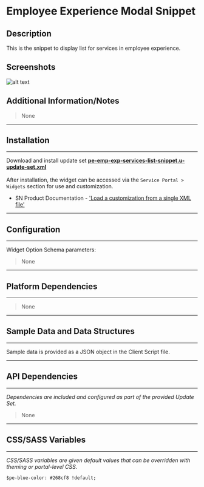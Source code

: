 # Employee Experience Modal Snippet

## Description

This is the snippet to display list for services in employee experience.

## Screenshots
![alt text](../images/pe-emp-exp-services-list.png "Services List")

## Additional Information/Notes
> None
---
## Installation
---
Download and install update set **[pe-emp-exp-services-list-snippet.u-update-set.xml](https://github.com/platform-experience/serviceportal-widget-library/blob/master/pe-emp-exp-services-list-snippet/pe-emp-exp-services-list-snippet.u-update-set.xml)** <br/><br/>
After installation, the widget can be accessed via the `Service Portal > Widgets` section for use and customization.<br/>
* SN Product Documentation - ['Load a customization from a single XML file'](https://docs.servicenow.com/bundle/istanbul-application-development/page/build/system-update-sets/task/t_LoadCustomizationsFromAnXMLFile.html)

---
## Configuration
---
Widget Option Schema parameters:
> None
---
## Platform Dependencies
---
> None
---
## Sample Data and Data Structures
---
Sample data is provided as a JSON object in the Client Script file.

---
## API Dependencies
---
<i>Dependencies are included and configured as part of the provided Update Set.</i>
> None
---
## CSS/SASS Variables
---
_CSS/SASS variables are given default values that can be overridden with theming or portal-level CSS._

`$pe-blue-color: #268cf8 !default;`